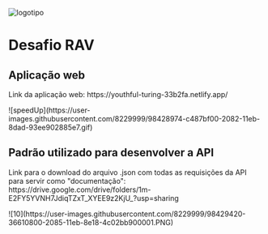 ![logotipo](https://user-images.githubusercontent.com/8229999/98428970-be91de00-2082-11eb-987f-9b346fe330ac.png)

<h1>Desafio RAV</h1>

<h2>Aplicação web</h2>
<p>Link da aplicação web: https://youthful-turing-33b2fa.netlify.app/</p>
![speedUp](https://user-images.githubusercontent.com/8229999/98428974-c487bf00-2082-11eb-8dad-93ee902885e7.gif)

<h2>Padrão utilizado para desenvolver a API</h2>
<p>Link para o download do arquivo .json com todas as requisições da API para servir como "documentação": 
https://drive.google.com/drive/folders/1m-E2FY5YVNH7JdiqTZxT_XYEE9z2KjU_?usp=sharing</p>
![10](https://user-images.githubusercontent.com/8229999/98429420-36610800-2085-11eb-8e18-4c02bb900001.PNG)

